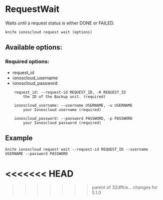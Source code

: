 # RequestWait

Waits until a request status is either DONE or FAILED.

```text
knife ionoscloud request wait (options)
```

## Available options:

### Required options:

* request\_id
* ionoscloud\_username
* ionoscloud\_password

```text
    request_id: --request-id REQUEST_ID, -R REQUEST_ID
        the ID of the Backup unit. (required)

    ionoscloud_username: --username USERNAME, -u USERNAME
        your Ionoscloud username (required)

    ionoscloud_password: --password PASSWORD, -p PASSWORD
        your Ionoscloud password (required)
```
## Example

```text
knife ionoscloud request wait --request-id REQUEST_ID --username USERNAME --password PASSWORD
```
<<<<<<< HEAD
=======

>>>>>>> parent of 32dffce... changes for 5.1.0
